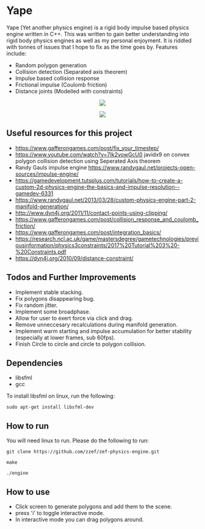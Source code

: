 # Yape

Yape (Yet another physics engine) is a rigid body impulse based physics engine written in C++. This was written to gain better understanding into rigid body physics engines as well as my personal enjoyment. It is riddled with tonnes of issues that I hope to fix as the time goes by. Features include:

- Random polygon generation
- Collision detection (Separated axis theorem)
- Impulse based collision response
- Frictional impulse (Coulomb friction)
- Distance joints (Modelled with constraints)

<p align="center">
  <img src="https://raw.githubusercontent.com/zzef/zef-physics-engine/master/demos/demo2.gif">
</p>

<p align="center">
  <img src="https://raw.githubusercontent.com/zzef/zef-physics-engine/master/demos/demo1.gif">
</p>


## Useful resources for this project

- https://www.gafferongames.com/post/fix_your_timestep/
- https://www.youtube.com/watch?v=7Ik2vowGcU0 javidx9 on convex polygon collision detection using Seperated Axis theorem
- Randy Gauls impulse engine https://www.randygaul.net/projects-open-sources/impulse-engine/
- https://gamedevelopment.tutsplus.com/tutorials/how-to-create-a-custom-2d-physics-engine-the-basics-and-impulse-resolution--gamedev-6331
- https://www.randygaul.net/2013/03/28/custom-physics-engine-part-2-manifold-generation/
- http://www.dyn4j.org/2011/11/contact-points-using-clipping/
- https://www.gafferongames.com/post/collision_response_and_coulomb_friction/
- https://www.gafferongames.com/post/integration_basics/
- https://research.ncl.ac.uk/game/mastersdegree/gametechnologies/previousinformation/physics3constraints/2017%20Tutorial%203%20-%20Constraints.pdf
- https://dyn4j.org/2010/09/distance-constraint/


## Todos and Further Improvements

- Implement stable stacking.
- Fix polygons disappearing bug.
- Fix random jitter.
- Implement some broadphase.
- Allow for user to exert force via click and drag.
- Remove unneccesary recalculations during manifold generation.
- Implement warm starting and impulse accumulation for better stability (especially at lower frames, sub 60fps).
- Finish Circle to circle and circle to polygon collision.

## Dependencies
- libsfml
- gcc

To install libsfml on linux, run the following:

`sudo apt-get install libsfml-dev`

## How to run
You will need linux to run. Please do the following to run:

`git clone https://github.com/zzef/zef-physics-engine.git`

`make`

`./engine`

## How to use

- Click screen to generate polygons and add them to the scene. 
- press 'i' to toggle interactive mode. 
- In interactive mode you can drag polygons around.
